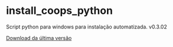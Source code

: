 # install_coops_python

Script python para windows para instalação automatizada. v0.3.02

[Download da última versão](https://github.com/dalraf/install_coops_python/releases/download/v0.3.02/install_coops_python.exe)
